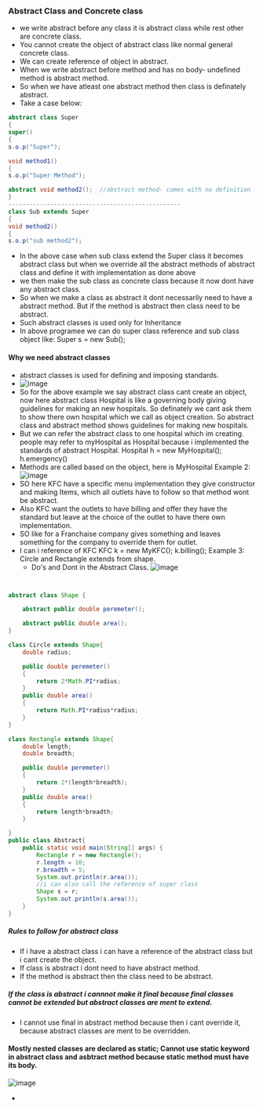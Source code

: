 ### Abstract Class and Concrete class  

- we write abstract before any class it is abstract class while rest other are concrete class.  
- You cannot create the object of abstract class like normal general concrete class.
- We can create reference of object in abstract.
- When we write abstract before method and has no body- undefined method is abstract method.
- So when we have atleast one abstract method then class is definately abstract.
- Take a case below:
```java
abstract class Super
{
super()
{
s.o.p("Super");

void method1()
{
s.o.p("Super Method");

abstract void method2();  //abstract method- comes with no definition
}
-------------------------------------------------
class Sub extends Super
{
void method2()
{
s.o.p("sub method2");
```
- In the above case when sub class extend the Super class it becomes abstract class but when we override all the abstract methods of abstract class and define it with implementation as done above
-  we then make the sub class as concrete class because it now dont have any abstract class.
-  So when we make a class as abstract it dont necessarily need to have a abstract method. But if the method is abstract then class need to be abstract.
-  Such abstract classes is used only for Inheritance
-  In above programee we can do super class reference and sub class object  like: Super s = new Sub();

#### Why we need abstract classes  
- abstract classes is used for defining and imposing standards.
- ![image](https://github.com/user-attachments/assets/eb2abfaf-0348-48e4-b713-3f1e48803827)
- So for the above example we say abstract class cant create an object, now here abstract class Hospital is like a governing body giving guidelines
  for making an new hospitals. So definately we cant ask them to show there own hospital which we call as object creation. So abstract class and abstract
  method shows guidelines for making new hospitals.
- But we can refer the abstract class to one hospital which im creating. people may refer to myHospital as Hospital because i implemented the
  standards of abstract Hospital.
  Hospital h = new MyHospital();
  h.emergency()
- Methods are called based on the object, here is MyHospital
Example 2:
![image](https://github.com/user-attachments/assets/74c77118-5afd-4d70-ba24-33a5d2059d09)
- SO here KFC have a specific menu implementation they give constructor and making Items, which all outlets have to follow so that method wont be abstract.
- Also KFC want the outlets to have billing and offer they have the standard but leave at the choice of the outlet to have there own implementation.
- SO like for a Franchaise company gives something and leaves something for the company to override them for outlet.
- I can i reference of KFC
  KFC k = new MyKFC();
  k.billing();
  Example 3: Circle and Rectangle extends from shape.   
  - Do's and Dont in the Abstract Class.
  ![image](https://github.com/user-attachments/assets/f5033e72-4237-47bb-b377-0df22c22f4bd)

```java


abstract class Shape {

    abstract public double peremeter();

    abstract public double area(); 
}

class Circle extends Shape{
    double radius;

    public double peremeter()
    {
        return 2*Math.PI*radius;
    }
    public double area()
    {
        return Math.PI*radius*radius;
    }
}

class Rectangle extends Shape{
    double length;
    double breadth;

    public double peremeter()
    {
        return 2*(length*breadth);
    }
    public double area()
    {
        return length*breadth;
    }

}
public class Abstract{
    public static void main(String[] args) {
        Rectangle r = new Rectangle();
        r.length = 10;
        r.breadth = 5;
        System.out.println(r.area());
        //i can also call the reference of super class
        Shape s = r;
        System.out.println(s.area());
    }
}
```
##### Rules to follow for abstract class  
- If i have a abstract class i can have a reference of the abstract class but i cant create the object.
- If class is abstract i dont need to have abstract method.  
- If the method is abstract then the class need to be abstract.  
##### If the class is abstract i cannnot make it final because final classes cannot be extended but abstract classes are ment to extend.  
- I cannot use final in abstract method because then i cant override it, because abstract classes are ment to be overridden.
#### Mostly nested classes are declared as static; Cannot use static keyword in abstract class and asbtract method because static method must have its body.  
![image](https://github.com/user-attachments/assets/ebc1c2d9-aad1-4ed5-8dd8-1d91f0246359)



-  
    

  

  
